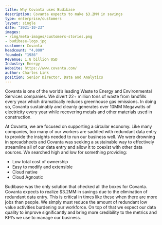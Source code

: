 ```yaml
---
title: Why Covanta uses Budibase
description: Covanta expects to make $3.2MM in savings
type: enterprise/customers
layout: single
date: "2021-10-23"
images:
- /img/meta-images/customers-stories.png
- budibase-logo.jpg
customer: Covanta
headcount: "4,000"
founded: "1986"
Revenue: 1.8 billion USD
Industry: Energy
Website: https://www.covanta.com/
author: Charles Link
position: Senior Director, Data and Analytics
---
```



Covanta is one of the world’s leading Waste to Energy and Environmental Services companies.  We divert 22+ million tons of waste from landfills every year which dramatically reduces greenhouse gas emissions.  In doing so, Covanta sustainably and cleanly generates over 10MM Megawatts of electricity every year while recovering metals and other materials used in construction.

At Covanta, we are focused on supporting a circular economy.  Like many companies, too many of our workers are saddled with redundant data entry to provide the insights needed to run our business well.  We were drowning in spreadsheets and Covanta was seeking a sustainable way to effectively streamline all of our data entry and allow it to coexist with other data sources.  We searched high and low for something providing:

- Low total cost of ownership
- Easy to modify and extensible
- Cloud native
- Cloud Agnostic

Budibase was the only solution that checked all the boxes for Covanta.  Covanta expects to realize $3.2MM in savings due to the elimination of redundant data entry.  This is critical in times like these when there are more jobs than people.  We simply must reduce the amount of redundant low value activities burdening our workforce.  On top of that we expect our data quality to improve significantly and bring more credibility to the metrics and KPI’s we use to manage our business.